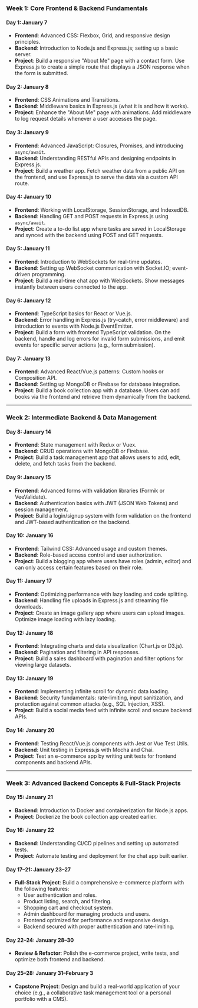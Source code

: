 ### **Week 1: Core Frontend & Backend Fundamentals**

#### **Day 1: January 7**
- **Frontend**: Advanced CSS: Flexbox, Grid, and responsive design principles.
- **Backend**: Introduction to Node.js and Express.js; setting up a basic server.
- **Project**: Build a responsive "About Me" page with a contact form. Use Express.js to create a simple route that displays a JSON response when the form is submitted.

#### **Day 2: January 8**
- **Frontend**: CSS Animations and Transitions.
- **Backend**: Middleware basics in Express.js (what it is and how it works).
- **Project**: Enhance the "About Me" page with animations. Add middleware to log request details whenever a user accesses the page.

#### **Day 3: January 9**
- **Frontend**: Advanced JavaScript: Closures, Promises, and introducing `async/await`.
- **Backend**: Understanding RESTful APIs and designing endpoints in Express.js.
- **Project**: Build a weather app. Fetch weather data from a public API on the frontend, and use Express.js to serve the data via a custom API route.

#### **Day 4: January 10**
- **Frontend**: Working with LocalStorage, SessionStorage, and IndexedDB.
- **Backend**: Handling GET and POST requests in Express.js using `async/await`.
- **Project**: Create a to-do list app where tasks are saved in LocalStorage and synced with the backend using POST and GET requests.

#### **Day 5: January 11**
- **Frontend**: Introduction to WebSockets for real-time updates.
- **Backend**: Setting up WebSocket communication with Socket.IO; event-driven programming.
- **Project**: Build a real-time chat app with WebSockets. Show messages instantly between users connected to the app.

#### **Day 6: January 12**
- **Frontend**: TypeScript basics for React or Vue.js.
- **Backend**: Error handling in Express.js (try-catch, error middleware) and introduction to events with Node.js EventEmitter.
- **Project**: Build a form with frontend TypeScript validation. On the backend, handle and log errors for invalid form submissions, and emit events for specific server actions (e.g., form submission).

#### **Day 7: January 13**
- **Frontend**: Advanced React/Vue.js patterns: Custom hooks or Composition API.
- **Backend**: Setting up MongoDB or Firebase for database integration.
- **Project**: Build a book collection app with a database. Users can add books via the frontend and retrieve them dynamically from the backend.

---

### **Week 2: Intermediate Backend & Data Management**

#### **Day 8: January 14**
- **Frontend**: State management with Redux or Vuex.
- **Backend**: CRUD operations with MongoDB or Firebase.
- **Project**: Build a task management app that allows users to add, edit, delete, and fetch tasks from the backend.

#### **Day 9: January 15**
- **Frontend**: Advanced forms with validation libraries (Formik or VeeValidate).
- **Backend**: Authentication basics with JWT (JSON Web Tokens) and session management.
- **Project**: Build a login/signup system with form validation on the frontend and JWT-based authentication on the backend.

#### **Day 10: January 16**
- **Frontend**: Tailwind CSS: Advanced usage and custom themes.
- **Backend**: Role-based access control and user authorization.
- **Project**: Build a blogging app where users have roles (admin, editor) and can only access certain features based on their role.

#### **Day 11: January 17**
- **Frontend**: Optimizing performance with lazy loading and code splitting.
- **Backend**: Handling file uploads in Express.js and streaming file downloads.
- **Project**: Create an image gallery app where users can upload images. Optimize image loading with lazy loading.

#### **Day 12: January 18**
- **Frontend**: Integrating charts and data visualization (Chart.js or D3.js).
- **Backend**: Pagination and filtering in API responses.
- **Project**: Build a sales dashboard with pagination and filter options for viewing large datasets.

#### **Day 13: January 19**
- **Frontend**: Implementing infinite scroll for dynamic data loading.
- **Backend**: Security fundamentals: rate-limiting, input sanitization, and protection against common attacks (e.g., SQL Injection, XSS).
- **Project**: Build a social media feed with infinite scroll and secure backend APIs.

#### **Day 14: January 20**
- **Frontend**: Testing React/Vue.js components with Jest or Vue Test Utils.
- **Backend**: Unit testing in Express.js with Mocha and Chai.
- **Project**: Test an e-commerce app by writing unit tests for frontend components and backend APIs.

---

### **Week 3: Advanced Backend Concepts & Full-Stack Projects**

#### **Day 15: January 21**
- **Backend**: Introduction to Docker and containerization for Node.js apps.
- **Project**: Dockerize the book collection app created earlier.

#### **Day 16: January 22**
- **Backend**: Understanding CI/CD pipelines and setting up automated tests.
- **Project**: Automate testing and deployment for the chat app built earlier.

#### **Day 17–21: January 23–27**
- **Full-Stack Project**: Build a comprehensive e-commerce platform with the following features:
  - User authentication and roles.
  - Product listing, search, and filtering.
  - Shopping cart and checkout system.
  - Admin dashboard for managing products and users.
  - Frontend optimized for performance and responsive design.
  - Backend secured with proper authentication and rate-limiting.

#### **Day 22–24: January 28–30**
- **Review & Refactor**: Polish the e-commerce project, write tests, and optimize both frontend and backend.

#### **Day 25–28: January 31–February 3**
- **Capstone Project**: Design and build a real-world application of your choice (e.g., a collaborative task management tool or a personal portfolio with a CMS).
